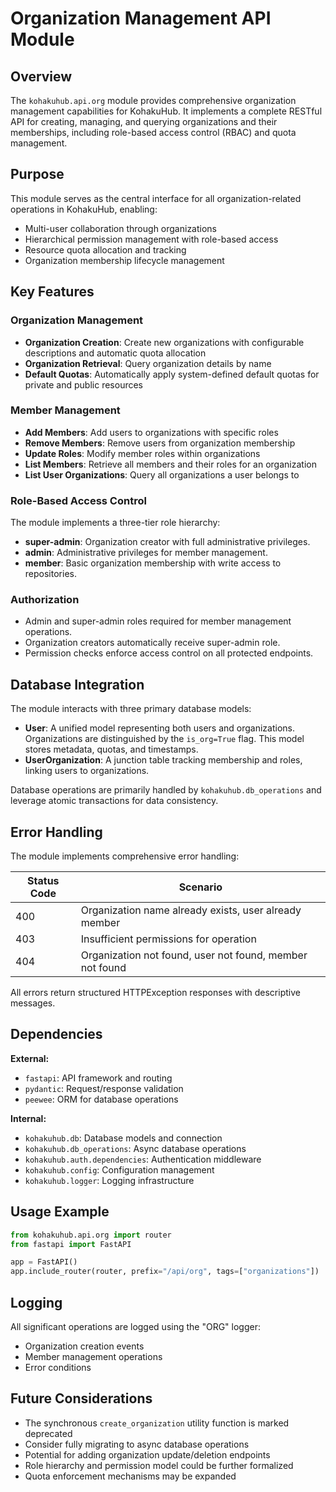 # Organization Management API Module

## Overview

The `kohakuhub.api.org` module provides comprehensive organization management capabilities for KohakuHub. It implements a complete RESTful API for creating, managing, and querying organizations and their memberships, including role-based access control (RBAC) and quota management.

## Purpose

This module serves as the central interface for all organization-related operations in KohakuHub, enabling:

- Multi-user collaboration through organizations
- Hierarchical permission management with role-based access
- Resource quota allocation and tracking
- Organization membership lifecycle management

## Key Features

### Organization Management
- **Organization Creation**: Create new organizations with configurable descriptions and automatic quota allocation
- **Organization Retrieval**: Query organization details by name
- **Default Quotas**: Automatically apply system-defined default quotas for private and public resources

### Member Management
- **Add Members**: Add users to organizations with specific roles
- **Remove Members**: Remove users from organization membership
- **Update Roles**: Modify member roles within organizations
- **List Members**: Retrieve all members and their roles for an organization
- **List User Organizations**: Query all organizations a user belongs to

### Role-Based Access Control
The module implements a three-tier role hierarchy:
- **super-admin**: Organization creator with full administrative privileges.
- **admin**: Administrative privileges for member management.
- **member**: Basic organization membership with write access to repositories.

### Authorization
- Admin and super-admin roles required for member management operations.
- Organization creators automatically receive super-admin role.
- Permission checks enforce access control on all protected endpoints.

## Database Integration

The module interacts with three primary database models:

- **User**: A unified model representing both users and organizations. Organizations are distinguished by the `is_org=True` flag. This model stores metadata, quotas, and timestamps.
- **UserOrganization**: A junction table tracking membership and roles, linking users to organizations.

Database operations are primarily handled by `kohakuhub.db_operations` and leverage atomic transactions for data consistency.


## Error Handling

The module implements comprehensive error handling:

| Status Code | Scenario |
|-------------|----------|
| 400 | Organization name already exists, user already member |
| 403 | Insufficient permissions for operation |
| 404 | Organization not found, user not found, member not found |

All errors return structured HTTPException responses with descriptive messages.

## Dependencies

**External:**
- `fastapi`: API framework and routing
- `pydantic`: Request/response validation
- `peewee`: ORM for database operations

**Internal:**
- `kohakuhub.db`: Database models and connection
- `kohakuhub.db_operations`: Async database operations
- `kohakuhub.auth.dependencies`: Authentication middleware
- `kohakuhub.config`: Configuration management
- `kohakuhub.logger`: Logging infrastructure

## Usage Example

```python
from kohakuhub.api.org import router
from fastapi import FastAPI

app = FastAPI()
app.include_router(router, prefix="/api/org", tags=["organizations"])
```

## Logging

All significant operations are logged using the "ORG" logger:
- Organization creation events
- Member management operations
- Error conditions

## Future Considerations

- The synchronous `create_organization` utility function is marked deprecated
- Consider fully migrating to async database operations
- Potential for adding organization update/deletion endpoints
- Role hierarchy and permission model could be further formalized
- Quota enforcement mechanisms may be expanded
